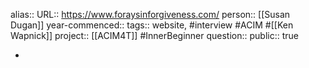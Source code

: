 alias::
URL:: https://www.foraysinforgiveness.com/
person:: [[Susan Dugan]] 
year-commenced::
tags:: website, #interview #ACIM #[[Ken Wapnick]] 
project:: [[ACIM4T]] #InnerBeginner 
question::
public:: true

-